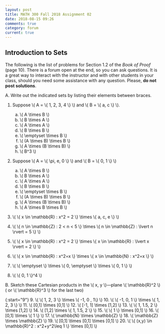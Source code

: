 ```yaml
---
layout: post
title: MATH 300 Fall 2018 Assignment 02
date: 2018-08-15 09:26
comments: true
category: forum
current: true
---
```


## Introduction to Sets

<div class="alert alert-info">
The following is the list of problems for Section 1.2 of the <em>Book of Proof</em> (page 10).  There is a forum open at the end, so you can ask questions.  It is a great way to interact with the instructor and with other students in your class, should you need some assistance with any question. Please, <strong>do not post solutions</strong>.
</div>

A. Write out the indicated sets by listing their elements between braces.

1. Suppose \\( A = \\{ 1, 2, 3, 4 \\} \\) and \\( B = \\{ a, c \\} \\).

	<ol type="a">
		<li> \( A \times B \) </li>
		<li> \( B \times A \) </li>
		<li> \( A \times A \) </li>
		<li> \( B \times B \) </li>
		<li> \( \emptyset \times B \) </li>
		<li> \( (A \times B) \times B \) </li>
		<li> \( A \times (B \times B) \) </li>
		<li> \( B^3 \) </li>
	</ol>

2. Suppose \\( A = \\{ \pi, e, 0 \\} \\) and \\( B = \\{ 0, 1 \\} \\)

	<ol type="a">
		<li> \( A \times B \) </li>
		<li> \( B \times A \) </li>
		<li> \( A \times A \) </li>
		<li> \( B \times B \) </li>
		<li> \( \emptyset \times B \) </li>
		<li> \( (A \times B) \times B \) </li>
		<li> \( A \times (B \times B) \) </li>
		<li> \( A \times B \times B \) </li>
	</ol>

3. \\( \\{ x \in \mathbb{R} : x^2 = 2 \\} \times \\{ a, c, e \\} \\)
4. \\( \\{ n \in \mathbb{Z} : 2 < n < 5 \\} \times \\{ n \in \mathbb{Z} : \lvert n \rvert = 5 \\} \\)
5. \\( \\{ x \in \mathbb{R} : x^2 = 2 \\} \times \\{ x \in \mathbb{R} : \lvert x \rvert = 2 \\} \\)
6. \\( \\{ x \in \mathbb{R} : x^2=x \\} \times \\{ x \in \mathbb{N} : x^2=x \\} \\)
7. \\( \\{ \emptyset \\} \times \\{ 0, \emptyset \\} \times \\{ 0, 1 \\} \\)
8. \\( \\{ 0, 1 \\}^4 \\)


 B. Sketch these Cartesian products in the \\( x, y \\)—plane \\( \mathbb{R}^2 \\) ( or \\( \mathbb{R}^3 \\) for the last two)

{:start="9"}
9. \\( \\{ 1, 2, 3 \\} \times \\{ -1, 0 , 1\\} \\)
10. \\( \\{ -1, 0, 1 \\} \times \\{ 1, 2, 3 \\} \\)
11. \\( [0,1] \times [0,1] \\)
12. \\( [-1, 1] \times [1,2] \\)
13. \\( \\{ 1, 1.5, 2 \\} \times [1,2] \\)
14. \\( [1,2] \times \\{ 1, 1.5, 2 \\} \\)
15. \\( \\{ 1 \\} \times [0,1] \\)
16. \\( [0,1] \times \\{ 1 \\} \\)
17. \\( \mathbb{N} \times \\mathbb{Z} \\)
18. \\( \mathbb{Z} \times \mathbb{Z} \\)
19. \\( [0,1] \times [0,1] \times [0,1] \\)
20. \\( \\{ (x,y) \in \mathbb{R}^2 : x^2+y^2\leq 1 \\} \times [0,1] \\)